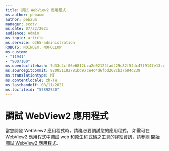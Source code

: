 ```yaml
---
title: 調試 WebView2 應用程式
ms.author: pebaum
author: pebaum
manager: scotv
ms.date: 07/22/2021
audience: Admin
ms.topic: article
ms.service: o365-administration
ROBOTS: NOINDEX, NOFOLLOW
ms.custom:
- "11941"
- "9007100"
ms.openlocfilehash: 7d33c4cf06e6812bca2d02122fad429c82f54dc47f9147e13cc57c7b1bff689f
ms.sourcegitcommit: 920051182781bd97ce4d4d6fbd268cb37b84d239
ms.translationtype: MT
ms.contentlocale: zh-TW
ms.lasthandoff: 08/11/2021
ms.locfileid: "57892730"
---
```

# <a name="debug-webview2-apps"></a>調試 WebView2 應用程式

當您開發 WebView2 應用程式時，請務必要調試您的應用程式。 如需可在 WebView2 應用程式中調試 web 和原生程式碼之工具的詳細資訊，請參閱 [開始調試 WebView2 應用程式](https://docs.microsoft.com/microsoft-edge/webview2/how-to/debug)。